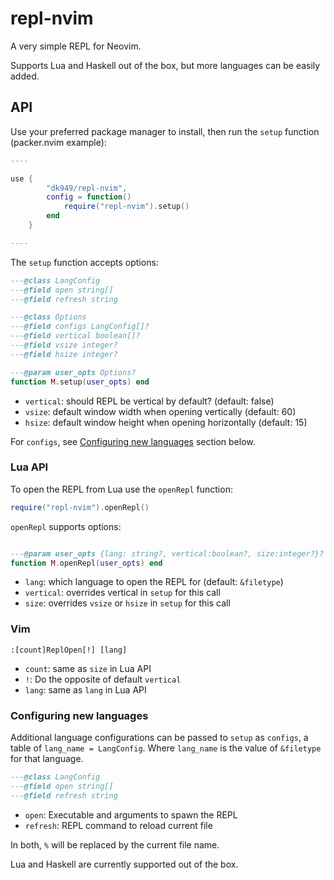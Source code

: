 # repl-nvim


A very simple REPL for Neovim.

Supports Lua and Haskell out of the box, but more languages can be easily added.


## API

Use your preferred package manager to install, then run the `setup` function
(packer.nvim example):


```lua
----

use {
        "dk949/repl-nvim",
        config = function()
            require("repl-nvim").setup()
        end
    }

----
```

The `setup` function accepts options:

```lua
---@class LangConfig
---@field open string[]
---@field refresh string

---@class Options
---@field configs LangConfig[]?
---@field vertical boolean[]?
---@field vsize integer?
---@field hsize integer?

---@param user_opts Options?
function M.setup(user_opts) end
```

* `vertical`: should REPL be vertical by default? (default: false)
* `vsize`: default window width when opening vertically (default: 60)
* `hsize`: default window height when opening horizontally (default: 15)

For `configs`, see [Configuring new languages](#configuring-new-languages)
section below.

### Lua API

To open the REPL from Lua use the `openRepl` function:

```lua
require("repl-nvim").openRepl()
```


`openRepl` supports options:

```lua

---@param user_opts {lang: string?, vertical:boolean?, size:integer?}?
function M.openRepl(user_opts) end
```

* `lang`: which language to open the REPL for (default: `&filetype`)
* `vertical`: overrides vertical in `setup` for this call
* `size`: overrides `vsize` or `hsize` in `setup` for this call

### Vim

```
:[count]ReplOpen[!] [lang]
```

* `count`: same as `size` in Lua API
* `!`: Do the opposite of default `vertical`
* `lang`: same as `lang` in Lua API

### Configuring new languages

Additional language configurations can be passed to `setup` as `configs`, a
table of `lang_name = LangConfig`. Where `lang_name` is the value of `&filetype`
for that language.

```lua
---@class LangConfig
---@field open string[]
---@field refresh string
```

* `open`: Executable and arguments to spawn the REPL
* `refresh`: REPL command to reload current file

In both, `%` will be replaced by the current file name.

Lua and Haskell are currently supported out of the box.
